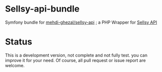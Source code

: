 # Sellsy-api-bundle

Symfony bundle for [mehdi-ghezal/sellsy-api](https://github.com/mehdi-ghezal/sellsy-api) ; a PHP Wrapper for [Sellsy API](https://www.sellsy.fr/)

# Status 

This is a development version, not complete and not fully test. you can improve it for your need.
Of course, all pull request or issue report are welcome.
